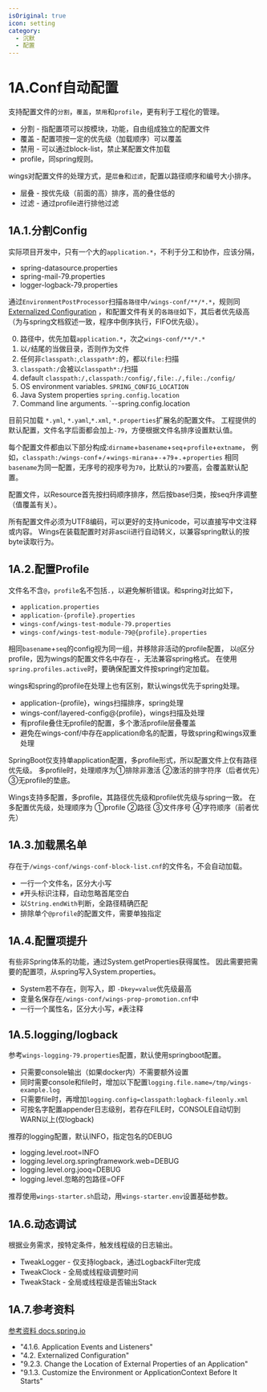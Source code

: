 ```yaml
---
isOriginal: true
icon: setting
category:
  - 沉默
  - 配置
---
```


# 1A.Conf自动配置

支持配置文件的`分割`，`覆盖`，`禁用`和`profile`，更有利于工程化的管理。

* 分割 - 指配置项可以按模块，功能，自由组成独立的配置文件
* 覆盖 - 配置项按一定的优先级（加载顺序）可以覆盖
* 禁用 - 可以通过block-list，禁止某配置文件加载
* profile，同spring规则。

wings对配置文件的处理方式，是`层叠`和`过滤`，配置以路径顺序和编号大小排序。

* 层叠 - 按优先级（前面的高）排序，高的叠住低的
* 过滤 - 通过profile进行排他过滤

## 1A.1.分割Config

实际项目开发中，只有一个大的`application.*`，不利于分工和协作，应该分隔，

* spring-datasource.properties
* spring-mail-79.properties
* logger-logback-79.properties

通过`EnvironmentPostProcessor`扫描`各路径`中`/wings-conf/**/*.*`，规则同
[Externalized Configuration](https://docs.spring.io/spring-boot/docs/3.0.3/reference/htmlsingle/#features.external-config)
，和配置文件有关的`各路径`如下，其后者优先级高（为与spring文档叙述一致，程序中倒序执行，FIFO优先级）。

0. 路径中，优先加载`application.*`，次之`wings-conf/**/*.*`
1. 以`/`结尾的当做目录，否则作为文件
2. 任何非`classpath:`,`classpath*:`的，都以`file:`扫描
3. `classpath:/`会被以`classpath*:/`扫描
4. default `classpath:/,classpath:/config/,file:./,file:./config/`
5. OS environment variables. `SPRING_CONFIG_LOCATION`
6. Java System properties `spring.config.location`
7. Command line arguments. `--spring.config.location

目前只加载 `*.yml`, `*.yaml`,`*.xml`, `*.properties`扩展名的配置文件。
工程提供的默认配置，文件名字后面都会加上`-79`，方便根据文件名排序设置默认值。

每个配置文件都由以下部分构成:`dirname`+`basename`+`seq`+`profile`+`extname`，
例如，`classpath:/wings-conf`+`/`+`wings-mirana`+`-`+`79`+`.`+`properties`
相同`basename`为同一配置，无序号的视序号为`70`，比默认的`79`要高，会覆盖默认配置。

配置文件，以Resource首先按扫码顺序排序，然后按base归类，按seq升序调整（值覆盖有关）。

所有配置文件必须为UTF8编码，可以更好的支持unicode，可以直接写中文注释或内容。
Wings在装载配置时对非ascii进行自动转义，以兼容spring默认的按byte读取行为。

## 1A.2.配置Profile

文件名不含`@`，`profile`名不包括`.`，以避免解析错误。和spring对比如下，

* `application.properties`
* `application-{profile}.properties`
* `wings-conf/wings-test-module-79.properties`
* `wings-conf/wings-test-module-79@{profile}.properties`

相同`basename`+`seq`的config视为同一组，并移除非活动的profile配置，
以`@`区分profile，因为wings的配置文件名中存在`-`，无法兼容spring格式。
在使用`spring.profiles.active`时，要确保配置文件按spring约定加载。

wings和spring的profile在处理上也有区别，默认wings优先于spring处理。

* application-{profile}，wings扫描排序，spring处理
* wings-conf/layered-config@{profile}，wings扫描及处理
* 有profile叠住无profile的配置，多个激活profile层叠覆盖
* 避免在wings-conf/中存在application命名的配置，导致spring和wings双重处理

SpringBoot仅支持单application配置，多profile形式，所以配置文件上仅有路径优先级。
多profile时，处理顺序为①排除非激活 ②激活的排字符序（后者优先）③无profile的垫底。

Wings支持多配置，多profile，其路径优先级和profile优先级与spring一致。
在多配置优先级，处理顺序为 ①profile ②路径 ③文件序号 ④字符顺序（前者优先）

## 1A.3.加载黑名单

存在于`/wings-conf/wings-conf-block-list.cnf`的文件名，不会自动加载。

* 一行一个文件名，区分大小写
* `#`开头标识注释，自动忽略首尾空白
* 以`String.endWith`判断，全路径精确匹配
* 排除单个`@profile`的配置文件，需要单独指定

## 1A.4.配置项提升

有些非Spring体系的功能，通过System.getProperties获得属性。
因此需要把需要的配置项，从spring写入System.properties。

* System若不存在，则写入，即 `-Dkey=value`优先级最高
* 变量名保存在`/wings-conf/wings-prop-promotion.cnf`中
* 一行一个属性名，区分大小写，`#`表注释

## 1A.5.logging/logback

参考`wings-logging-79.properties`配置，默认使用springboot配置。

* 只需要console输出（如果docker内）不需要额外设置
* 同时需要console和file时，增加以下配置`logging.file.name=/tmp/wings-example.log`
* 只需要file时，再增加`logging.config=classpath:logback-fileonly.xml`
* 可按名字配置appender日志级别，若存在FILE时，CONSOLE自动切到WARN以上(仅logback)

推荐的logging配置，默认INFO，指定包名的DEBUG

* logging.level.root=INFO
* logging.level.org.springframework.web=DEBUG
* logging.level.org.jooq=DEBUG
* logging.level.忽略的包路径=OFF

推荐使用`wings-starter.sh`启动，用`wings-starter.env`设置基础参数。

## 1A.6.动态调试

根据业务需求，按特定条件，触发线程级的日志输出。

* TweakLogger - 仅支持logback，通过LogbackFilter完成
* TweakClock - 全局或线程级调整时间
* TweakStack - 全局或线程级是否输出Stack

## 1A.7.参考资料

[参考资料 docs.spring.io](https://docs.spring.io/spring-boot/docs/3.0.3/reference/htmlsingle/)

* "4.1.6. Application Events and Listeners"
* "4.2. Externalized Configuration"
* "9.2.3. Change the Location of External Properties of an Application"
* "9.1.3. Customize the Environment or ApplicationContext Before It Starts"
